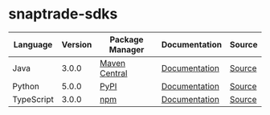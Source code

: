 # snaptrade-sdks


|Language|Version|Package Manager|Documentation|Source|
|-|-|-|-|-|
|Java|3.0.0|[Maven Central](https://central.sonatype.com/artifact/com.konfigthis/snaptrade-java-sdk/3.0.0)|[Documentation](https://github.com/passiv/snaptrade-sdks/tree/master/sdks/java/README.md)|[Source](https://github.com/passiv/snaptrade-sdks/tree/master/sdks/java)|
|Python|5.0.0|[PyPI](https://pypi.org/project/snaptrade-python-sdk/5.0.0)|[Documentation](https://github.com/passiv/snaptrade-sdks/tree/master/sdks/python/README.md)|[Source](https://github.com/passiv/snaptrade-sdks/tree/master/sdks/python)|
|TypeScript|3.0.0|[npm](https://www.npmjs.com/package/snaptrade-typescript-sdk/v/3.0.0)|[Documentation](https://github.com/passiv/snaptrade-sdks/tree/master/sdks/typescript/README.md)|[Source](https://github.com/passiv/snaptrade-sdks/tree/master/sdks/typescript)|